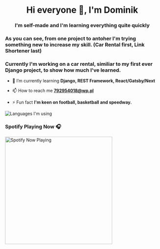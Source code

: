 <h1 align="center">Hi everyone 👋, I'm Dominik</h1>
<h3 align="center">I'm self-made and I'm learning everything quite quickly</h3>

<h3>As you can see, from one project to antoher I'm trying something new to increase my skill. (Car Rental first, Link Shortener last)</h3>
<h3>Currently I'm working on a car rental, similiar to my first ever Django project, to show how much I've learned.</h3>

- 🌱 I’m currently learning **Django, REST Framework, React/Gatsby/Next**

- 📫 How to reach me **792954018@wp.pl**

- ⚡ Fun fact **I'm keen on football, basketball and speedway.**

![Languages I'm using](https://github-readme-stats.vercel.app/api/top-langs/?username=PiochU19&layout=compact)

### Spotify Playing Now 🎧

[<img src="https://spotify-now-playing-git-master-piochu19.vercel.app/api/spotify-playing" alt="Spotify Now Playing" width="350" />](https://open.spotify.com/user/f2640c9930b34650b874e851aac40c1f)
